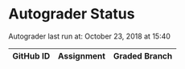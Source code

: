 # Autograder Status
Autograder last run at: October 23, 2018 at 15:40

| GitHub ID | Assignment | Graded Branch |
|-----------|------------|---------------|
